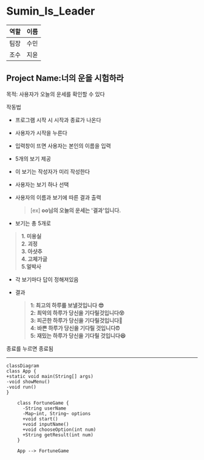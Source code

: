 # Sumin_Is_Leader


|역할|이름|
|--|--|
|팀장|수민|
|조수|지윤|

## Project Name:너의 운을 시험하라

목적: 사용자가 오늘의 운세를 확인할 수 있다


작동법
- 프로그램 시작 시 시작과 종료가 나온다
- 사용자가 시작을 누른다
- 입력창이 뜨면 사용자는 본인의 이름을 입력
- 5개의 보기 제공
- 이 보기는 작성자가 미리 작성한다
- 사용자는 보기 하나 선택
- 사용자의 이름과 보기에 따른 결과 출력 
  >[ex] **oo님의 오늘의 운세는 '결과'입니다.**
  
  
- 보기는 총 5개로 
> **1. 미용실**   
> **2. 괴정**   
> **3. 아샷추**  
> **4. 고체가글**  
  **5.얼박사**  





- 각 보기마다 답이 정해져있음
-  결과

    > **1: 최고의 하루를 보낼것입니다 😎**   
      **2: 최악의 하루가 당신을 기다릴것입니다😵**   
      **3: 피곤한 하루가 당신을 기다릴것입니다🥱**  
      **4: 바쁜 하루가 당신을 기다릴 것입니다⏰**     
      **5: 재밌는 하루가 당신을 기다릴 것입니다😆**   


종료를 누르면 종료됨

---
```mermaid
classDiagram
class App {
+static void main(String[] args)
-void showMenu()
-void run()
}

    class FortuneGame {
      -String userName
      -Map~int, String~ options
      +void start()
      +void inputName()
      +void chooseOption(int num)
      +String getResult(int num)
    }

    App --> FortuneGame


```














